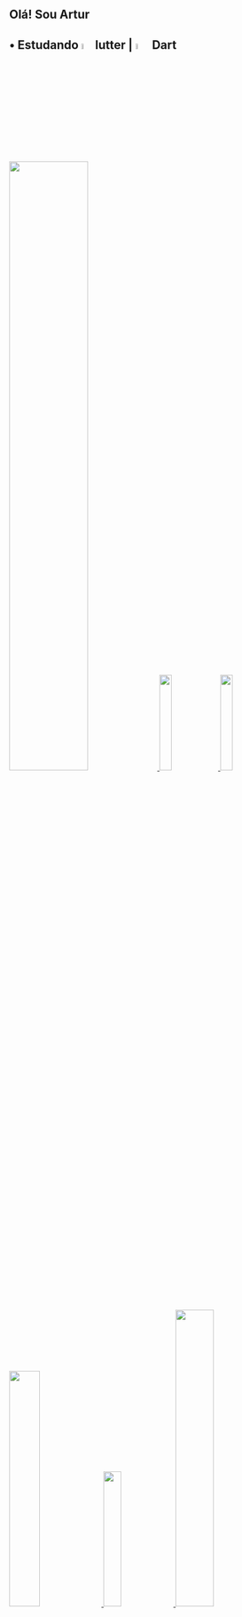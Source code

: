 ## Olá! Sou Artur
## • Estudando <img width="5%" src="https://cdn.iconscout.com/icon/free/png-256/flutter-3629369-3032362.png">lutter | <img width="5%" src="https://avatars.githubusercontent.com/u/1609975?s=280&v=4"> Dart 


<div align="left">
  <a href="https://github.com/22kun">
  <img width="53%" src="https://github-readme-stats.vercel.app/api?username=22kun&show_icons=true&theme=dark&include_all_commits=true&count_private=true"/>
  <img width="21%" src="https://encrypted-tbn0.gstatic.com/images?q=tbn:ANd9GcRTB1XNd7zac9ZAJs3LHlgHbGdhVsjyohiqHQ&usqp=CAU"> 
  <img width="21%" src="https://64.media.tumblr.com/8d886acaa51047616688ccff3c120362/tumblr_pmm9k29rDT1w1zmya_500.jpg">
</div>
  
<div align= "left">
  <img width="33%" src="https://64.media.tumblr.com/d872ee2d15798315436e69164b94518d/653f8899b72d638a-e8/s540x810/65ff68953d798221a4a4b001f20cdf94dc699217.gifv">
  <img width="25%" src="https://static.fandomspot.com/images/05/6906/10-edward-wong-cowboy-bebop-anime.jpg">
  <img width="37%" src="https://github-readme-stats.vercel.app/api/top-langs/?username=22kun&layout=compact&langs_count=7&theme=dark">
</div>  
